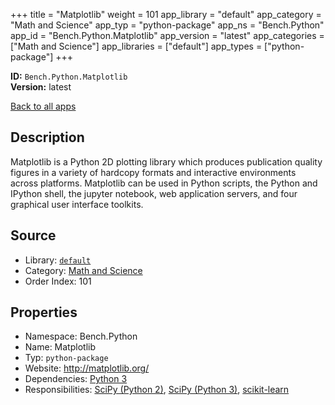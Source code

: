 ﻿+++
title = "Matplotlib"
weight = 101
app_library = "default"
app_category = "Math and Science"
app_typ = "python-package"
app_ns = "Bench.Python"
app_id = "Bench.Python.Matplotlib"
app_version = "latest"
app_categories = ["Math and Science"]
app_libraries = ["default"]
app_types = ["python-package"]
+++

**ID:** `Bench.Python.Matplotlib`  
**Version:** latest  
<!--more-->

[Back to all apps](/apps/)

## Description
Matplotlib is a Python 2D plotting library which produces publication quality figures in a variety of hardcopy formats and interactive environments across platforms.
Matplotlib can be used in Python scripts, the Python and IPython shell, the jupyter notebook, web application servers, and four graphical user interface toolkits.

## Source

* Library: [`default`](/app_libraries/default)
* Category: [Math and Science](/app_categories/math-and-science)
* Order Index: 101

## Properties

* Namespace: Bench.Python
* Name: Matplotlib
* Typ: `python-package`
* Website: <http://matplotlib.org/>
* Dependencies: [Python 3](/apps/Bench.Python3)
* Responsibilities: [SciPy (Python 2)](/apps/Bench.Python2.SciPy), [SciPy (Python 3)](/apps/Bench.Python3.SciPy), [scikit-learn](/apps/Bench.Python3.SciKitLearn)

